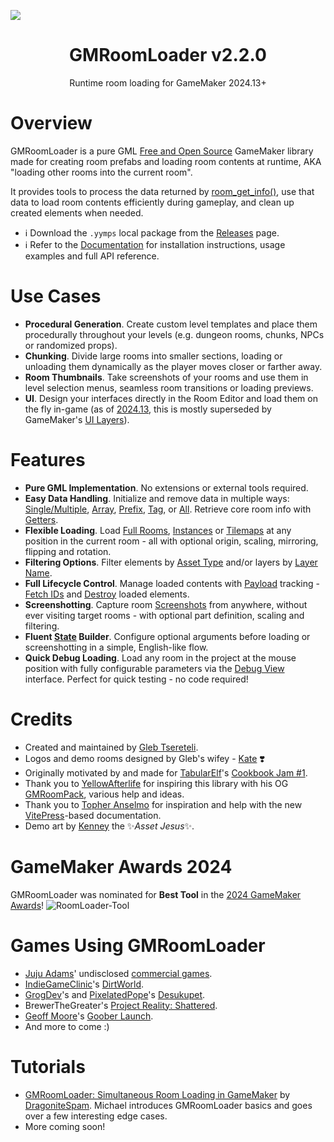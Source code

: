 ![](https://github.com/glebtsereteli/GMRoomLoader/assets/50461722/e82ecee8-149d-4a04-bf85-4010535ce033)

<h1 align="center">GMRoomLoader v2.2.0 </h1>
<p align="center"> Runtime room loading for GameMaker 2024.13+ </p>
<!-- <p align="center">
  Runtime room loading for GameMaker 2024.13+
  <br><br>
  <img src="https://img.shields.io/badge/Windows-0078D6?logo=windows&logoColor=white" />&nbsp;
  <img src="https://img.shields.io/badge/macOS-000000?logo=apple&logoColor=white" />&nbsp;
  <img src="https://img.shields.io/badge/Linux-FCC624?logo=linux&logoColor=black" />&nbsp;
  <img src="https://img.shields.io/badge/GX.games-FF1B2D?logo=opera&logoColor=white" />
</p> -->

# Overview
GMRoomLoader is a pure GML [Free and Open Source](https://en.wikipedia.org/wiki/Free_and_open-source_software) GameMaker library made for creating room prefabs and loading room contents at runtime, AKA "loading other rooms into the current room".

It provides tools to process the data returned by [room_get_info()](https://manual.gamemaker.io/monthly/en/GameMaker_Language/GML_Reference/Asset_Management/Rooms/room_get_info.htm), use that data to load room contents efficiently during gameplay, and clean up created elements when needed.

* ℹ️ Download the `.yymps` local package from the [Releases](https://github.com/glebtsereteli/GMRoomLoader/releases) page.
* ℹ️ Refer to the [Documentation](https://glebtsereteli.github.io/GMRoomLoader/) for installation instructions, usage examples and full API reference.

# Use Cases
* **Procedural Generation**. Create custom level templates and place them procedurally throughout your levels (e.g. dungeon rooms, chunks, NPCs or randomized props).
* **Chunking**. Divide large rooms into smaller sections, loading or unloading them dynamically as the player moves closer or farther away.​
* **Room Thumbnails**. Take screenshots of your rooms and use them in level selection menus, seamless room transitions or loading previews. 
* **UI**. Design your interfaces directly in the Room Editor and load them on the fly in-game (as of [2024.13](https://gamemaker.io/en/blog/release-2024-13),​ this is mostly superseded by GameMaker's [UI Layers](https://manual.gamemaker.io/monthly/en/#t=The_Asset_Editors%2FRoom_Properties%2FUI_Layers.htm)​).

# Features
* **Pure GML Implementation**. No extensions or external tools required.
* **Easy Data Handling**. Initialize and remove data in multiple ways: [Single/Multiple](https://glebtsereteli.github.io/GMRoomLoader/pages/api/roomLoader/data#datainit), [Array](https://glebtsereteli.github.io/GMRoomLoader/pages/api/roomLoader/data#datainitarray), [Prefix](https://glebtsereteli.github.io/GMRoomLoader/pages/api/roomLoader/data#datainitprefix), [Tag](https://glebtsereteli.github.io/GMRoomLoader/pages/api/roomLoader/data#datainittag), or [All](https://glebtsereteli.github.io/GMRoomLoader/pages/api/roomLoader/data#datainitall). Retrieve core room info with [Getters](https://glebtsereteli.github.io/GMRoomLoader/pages/api/roomLoader/data#status-getters).
* **Flexible Loading**. Load [Full Rooms](https://glebtsereteli.github.io/GMRoomLoader/pages/api/roomLoader/loading#load), [Instances](https://glebtsereteli.github.io/GMRoomLoader/pages/api/roomLoader/loading#loadinstances) or [Tilemaps](https://glebtsereteli.github.io/GMRoomLoader/pages/api/roomLoader/loading#loadtilemap) at any position in the current room - all with optional origin, scaling, mirroring, flipping and rotation.
* **Filtering Options**. Filter elements by [Asset Type](https://glebtsereteli.github.io/GMRoomLoader/pages/api/roomLoader/assetTypeFiltering) and/or layers by [Layer Name](https://glebtsereteli.github.io/GMRoomLoader/pages/api/roomLoader/layerNameFiltering).
* **Full Lifecycle Control**. Manage loaded contents with [Payload](https://glebtsereteli.github.io/GMRoomLoader/pages/api/payload/overview) tracking - [Fetch IDs](https://glebtsereteli.github.io/GMRoomLoader/pages/api/payload/getters) and [Destroy](https://glebtsereteli.github.io/GMRoomLoader/pages/api/payload/cleanup) loaded elements.
* **Screenshotting**. Capture room [Screenshots](https://glebtsereteli.github.io/GMRoomLoader/pages/api/roomLoader/screenshotting) from anywhere, without ever visiting target rooms - with optional part definition, scaling and filtering.
* **Fluent [State](https://glebtsereteli.github.io/GMRoomLoader/pages/api/roomLoader/state) Builder**. Configure optional arguments before loading or screenshotting in a simple, English-like flow.
* **Quick Debug Loading**. Load any room in the project at the mouse position with fully configurable parameters via the [Debug View](https://glebtsereteli.github.io/GMRoomLoader/pages/api/debugView/debugView) interface. Perfect for quick testing - no code required!

# Credits
- Created and maintained by [Gleb Tsereteli](https://twitter.com/glebtsereteli).
- Logos and demo rooms designed by Gleb's wifey - [Kate](https://www.instagram.com/k8te_iv) ❣️
- Originally motivated by and made for [TabularElf](https://twitter.com/TabularElf)'s [Cookbook Jam #1](https://itch.io/jam/cookbook-jam-1).
- Thank you to [YellowAfterlife](https://twitter.com/YellowAfterlife) for inspiring this library with his OG [GMRoomPack](https://yellowafterlife.itch.io/gmroompack), various help and ideas.
- Thank you to [Topher Anselmo](https://topheranselmo.com/) for inspiration and help with the new [VitePress](https://vitepress.dev/)-based documentation.
- Demo art by [Kenney](https://kenney.nl) the ✨*Asset Jesus*✨.

# GameMaker Awards 2024
GMRoomLoader was nominated for **Best Tool** in the [2024 GameMaker Awards](https://gamemaker.io/en/blog/gamemaker-awards-2024-winners)!
![RoomLoader-Tool](https://github.com/user-attachments/assets/9f24ea91-21da-4f2c-9427-f8ab9cfb778d)

# Games Using GMRoomLoader
* [Juju Adams](https://www.jujuadams.com/)' undisclosed [commercial games](https://www.reddit.com/r/gamemaker/comments/1nn84b9/comment/nfjy5v4/?utm_source=share&utm_medium=web3x&utm_name=web3xcss&utm_term=1&utm_content=share_button).
* [IndieGameClinic](https://indiegameclinic.com/)'s [DirtWorld](https://jbw-games.itch.io/dirtworld).
* [GrogDev](https://grog.dev/)'s and [PixelatedPope](https://www.pixelatedpope.com/)'s [Desukupet](https://www.twitch.tv/grogdev).
* BrewerTheGreater's [Project Reality: Shattered](https://www.twitch.tv/brewerthegreater).
* [Geoff Moore](https://geoffmoore.co.uk/)'s [Goober Launch](https://x.com/GamedevGeoff/status/1867928068767261170).
* And more to come :)

# Tutorials

* [GMRoomLoader: Simultaneous Room Loading in GameMaker](https://www.youtube.com/watch?v=mZegvOC47dw) by [DragoniteSpam](https://www.youtube.com/c/DragoniteSpam/about). Michael introduces GMRoomLoader basics and goes over a few interesting edge cases.
* More coming soon!